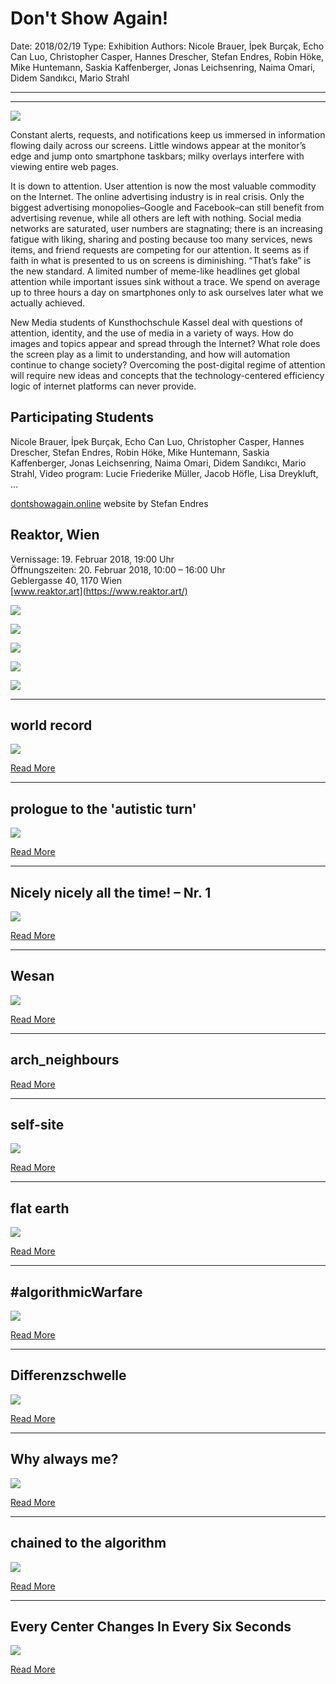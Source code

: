 # Don't Show Again!

Date: 2018/02/19
Type: Exhibition
Authors: Nicole Brauer, İpek Burçak, Echo Can Luo, Christopher Casper, Hannes Drescher, Stefan Endres, Robin Höke, Mike Huntemann, Saskia Kaffenberger, Jonas Leichsenring, Naima Omari, Didem Sandıkcı, Mario Strahl

---
---

![](dont_show_again.jpg)

Constant alerts, requests, and notifications keep us immersed in information flowing daily across our screens. Little windows appear at the monitor’s edge and jump onto smartphone taskbars; milky overlays interfere with viewing entire web pages.

It is down to attention. User attention is now the most valuable commodity on the Internet. The online advertising industry is in real crisis. Only the biggest advertising monopolies–Google and Facebook–can still benefit from advertising revenue, while all others are left with nothing. Social media networks are saturated, user numbers are stagnating; there is an increasing fatigue with liking, sharing and posting because too many services, news items, and friend requests are competing for our attention. It seems as if faith in what is presented to us on screens is diminishing. “That’s fake” is the new standard. A limited number of meme-like headlines get global attention while important issues sink without a trace. We spend on average up to three hours a day on smartphones only to ask ourselves later what we actually achieved.

New Media students of Kunsthochschule Kassel deal with questions of attention, identity, and the use of media in a variety of ways. How do images and topics appear and spread through the Internet? What role does the screen play as a limit to understanding, and how will automation continue to change society? Overcoming the post-digital regime of attention will require new ideas and concepts that the technology-centered efficiency logic of internet platforms can never provide.

## Participating Students
Nicole Brauer, İpek Burçak, Echo Can Luo, Christopher Casper, Hannes Drescher, Stefan Endres, Robin Höke, Mike Huntemann, Saskia Kaffenberger, Jonas Leichsenring, Naima Omari, Didem Sandıkcı, Mario Strahl,
Video program: Lucie Friederike Müller, Jacob Höfle, Lisa Dreykluft, …

[dontshowagain.online](http://dontshowagain.online) website by Stefan Endres

 
## Reaktor, Wien
Vernissage: 19. Februar 2018, 19:00 Uhr  
Öffnungszeiten: 20. Februar 2018, 10:00 – 16:00 Uhr  
Geblergasse 40, 1170 Wien  
[www.reaktor.art](https://www.reaktor.art/)

![](Eröffnung_1.jpg)

![](Eröffnung_2.jpg)

![](Eröffnung_3.jpg)

![](Eröffnung_4.jpg)

![](Eröffnung_5.jpg)

---


## world record

![](dont-show-again_20.jpg)

[Read More](/nicole-brauer-world-record)

---


## prologue to the 'autistic turn'

![](dont-show-again_8.jpg)

[Read More](/ipek-burcak-prologue-to-the-autistic-turn)

---


## Nicely nicely all the time! – Nr. 1

![](Echo_3.jpg)

[Read More](/echo-can-luo-nicely-nicely-all-the-time-nr1)

---


## Wesan

![](Casper_4.jpg)

[Read More](/christopher-casper-wesan)

---


## arch_neighbours

[Read More](/hannes-drescher-arch_neighbours)

---


## self-site

![](dont-show-again-stefan.jpg)

[Read More](/stefan-endres-self-site)

---


## flat earth

![](dont-show-again_5.jpg)

[Read More](/robin-hoeke-flat-earth)

---


## #algorithmicWarfare

![](AWR_1.jpg)

[Read More](/mike-huntemann-algorithmic-warfare)

---


## Differenzschwelle

![](Saskia_4.jpg)

[Read More](/saskia-kaffenberger-differenzschwelle)

---


## Why always me?

![](dont-show-again_18.jpg)

[Read More](/jonas-leichsenring-why-always-me)

---


## chained to the algorithm

![](dont-show-again_17.jpg)

[Read More](/naima-omari-chained-to-the-algorithm)

---


## Every Center Changes In Every Six Seconds

![](dont-show-again_13.jpg)

[Read More](/didem-sandikci-every-center-changes-in-every-six-seconds)

